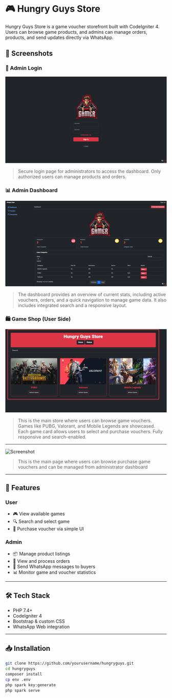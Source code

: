 # 🎮 Hungry Guys Store

Hungry Guys Store is a game voucher storefront built with CodeIgniter 4. Users can browse game products, and admins can manage orders, products, and send updates directly via WhatsApp.

## 📸 Screenshots

### 🔐 Admin Login

![Screenshot](./login_admin.png)

> Secure login page for administrators to access the dashboard. Only authorized users can manage products and orders.

### 📊 Admin Dashboard

![Screenshot](./dashboard.png)

> The dashboard provides an overview of current stats, including active vouchers, orders, and a quick navigation to manage game data. It also includes integrated search and a responsive layout.

### 🛍️ Game Shop (User Side)

![Screenshot](./shop.png)

> This is the main store where users can browse game vouchers. Games like PUBG, Valorant, and Mobile Legends are showcased. Each game card allows users to select and purchase vouchers. Fully responsive and search-enabled.

---

![Screenshot](./chckout.png)

> This is the main page where users can browse purchase game vouchers and can be managed from administrator dashboard

---

## 🚀 Features

### User

- 🎮 View available games
- 🔍 Search and select game
- 🛒 Purchase voucher via simple UI

### Admin

- 📦 Manage product listings
- 📝 View and process orders
- 💬 Send WhatsApp messages to buyers
- 📊 Monitor game and voucher statistics

---

## 🛠 Tech Stack

- PHP 7.4+
- CodeIgniter 4
- Bootstrap & custom CSS
- WhatsApp Web integration

---

## 📥 Installation

```bash
git clone https://github.com/yourusername/hungryguys.git
cd hungryguys
composer install
cp env .env
php spark key:generate
php spark serve

```
